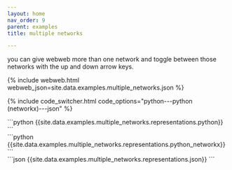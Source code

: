 ```yaml
---
layout: home
nav_order: 9
parent: examples
title: multiple networks

---
```


you can give webweb more than one network and toggle between those networks with the up and down arrow keys.

{% include webweb.html webweb_json=site.data.examples.multiple_networks.json %}

{% include code_switcher.html code_options="python---python (networkx)---json" %}
<div id='python-code-block' class='select-code-block select-code-block-visible'></div>
```python
{{site.data.examples.multiple_networks.representations.python}}
```
<div id='python_networkx-code-block' class='select-code-block'></div>
```python
{{site.data.examples.multiple_networks.representations.python_networkx}}
```
<div id='json-code-block' class='select-code-block'></div>
```json
{{site.data.examples.multiple_networks.representations.json}}
```
